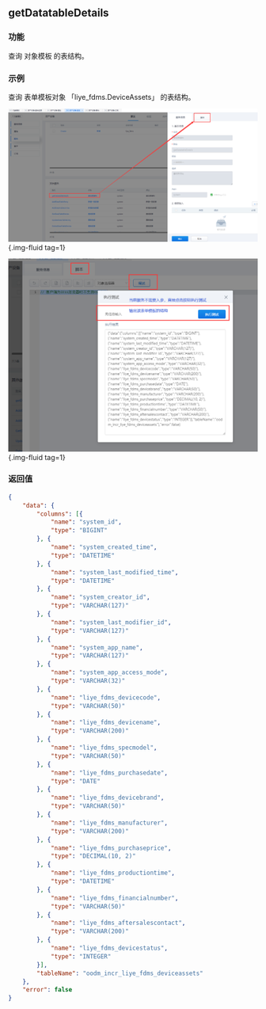 ## **getDatatableDetails**

### **功能**

查询 对象模板 的表结构。

### **示例**

查询 表单模板对象 「liye_fdms.DeviceAssets」 的表结构。

![getDatatableDetails](../assets/img/getDatatableDetails-service.png "getDatatableDetails"){.img-fluid tag=1}

![getDatatableDetails-debug](../assets/img/getDatatableDetails-service-debug.png "getDatatableDetails-debug"){.img-fluid tag=1}

### **返回值**

```JSON
{
	"data": {
		"columns": [{
			"name": "system_id",
			"type": "BIGINT"
		}, {
			"name": "system_created_time",
			"type": "DATETIME"
		}, {
			"name": "system_last_modified_time",
			"type": "DATETIME"
		}, {
			"name": "system_creator_id",
			"type": "VARCHAR(127)"
		}, {
			"name": "system_last_modifier_id",
			"type": "VARCHAR(127)"
		}, {
			"name": "system_app_name",
			"type": "VARCHAR(127)"
		}, {
			"name": "system_app_access_mode",
			"type": "VARCHAR(32)"
		}, {
			"name": "liye_fdms_devicecode",
			"type": "VARCHAR(50)"
		}, {
			"name": "liye_fdms_devicename",
			"type": "VARCHAR(200)"
		}, {
			"name": "liye_fdms_specmodel",
			"type": "VARCHAR(50)"
		}, {
			"name": "liye_fdms_purchasedate",
			"type": "DATE"
		}, {
			"name": "liye_fdms_devicebrand",
			"type": "VARCHAR(50)"
		}, {
			"name": "liye_fdms_manufacturer",
			"type": "VARCHAR(200)"
		}, {
			"name": "liye_fdms_purchaseprice",
			"type": "DECIMAL(10, 2)"
		}, {
			"name": "liye_fdms_productiontime",
			"type": "DATETIME"
		}, {
			"name": "liye_fdms_financialnumber",
			"type": "VARCHAR(50)"
		}, {
			"name": "liye_fdms_aftersalescontact",
			"type": "VARCHAR(200)"
		}, {
			"name": "liye_fdms_devicestatus",
			"type": "INTEGER"
		}],
		"tableName": "oodm_incr_liye_fdms_deviceassets"
	},
	"error": false
}
```